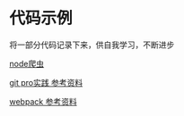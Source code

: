 # 代码示例

将一部分代码记录下来，供自我学习，不断进步

[node爬虫](./node_reptile)

[git pro实践 参考资料](http://iissnan.com/progit/)

[webpack 参考资料](https://doc.webpack-china.org/concepts/)

